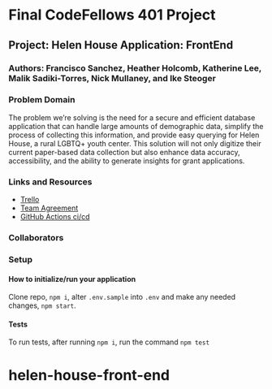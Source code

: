 # Final CodeFellows 401 Project

## Project: Helen House Application: FrontEnd

### Authors: Francisco Sanchez, Heather Holcomb, Katherine Lee, Malik Sadiki-Torres, Nick Mullaney, and Ike Steoger

### Problem Domain

The problem we’re solving is the need for a secure and efficient database application that can handle large amounts of demographic data, simplify the process of collecting this information, and provide easy querying for Helen House, a rural LGBTQ+ youth center. This solution will not only digitize their current paper-based data collection but also enhance data accuracy, accessibility, and the ability to generate insights for grant applications. 

### Links and Resources

- [Trello](https://trello.com/invite/b/KisbuKmx/ATTI8636c0c7dd7edb956f96bd8d8b9555f89A203B63/agile-board-template-trello)
- [Team Agreement](https://github.com/MissionDrivenDevs/helen-house-backend/blob/dev/teamAgreement.md)
- [GitHub Actions ci/cd](https://github.com/MissionDrivenDevs/helen-house-frontend/actions)
<!-- - [back-end dev server url]() -->
<!-- - [back-end prod server url]() -->

### Collaborators

### Setup

#### How to initialize/run your application

Clone repo, `npm i`, alter `.env.sample` into `.env` and make any needed changes, `npm start`.

#### Tests

To run tests, after running `npm i`, run the command `npm test`

<!-- #### UML

![UML](./assets/uml.png) -->
# helen-house-front-end
